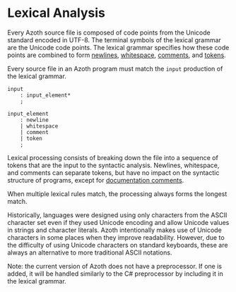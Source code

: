 # Lexical Analysis

Every Azoth source file is composed of code points from the Unicode standard encoded in UTF-8. The
terminal symbols of the lexical grammar are the Unicode code points. The lexical grammar specifies
how these code points are combined to form [newlines](line-terminators.md),
[whitespace](whitespace.md), [comments](comments.md), and [tokens](tokens.md).

Every source file in an Azoth program must match the `input` production of the lexical grammar.

```grammar
input
    : input_element*
    ;

input_element
    : newline
    | whitespace
    | comment
    | token
    ;
```

Lexical processing consists of breaking down the file into a sequence of tokens that are the input
to the syntactic analysis. Newlines, whitespace, and comments can separate tokens, but have no
impact on the syntactic structure of programs, except for [documentation
comments](documentation-comments.md).

When multiple lexical rules match, the processing always forms the longest match.

Historically, languages were designed using only characters from the ASCII character set even if
they used Unicode encoding and allow Unicode values in strings and character literals. Azoth
intentionally makes use of Unicode characters in some places when they improve readability. However,
due to the difficulty of using Unicode characters on standard keyboards, these are always an
alternative to more traditional ASCII notations.

Note: the current version of Azoth does not have a preprocessor. If one is added, it will be handled
similarly to the C# preprocessor by including it in the lexical grammar.
